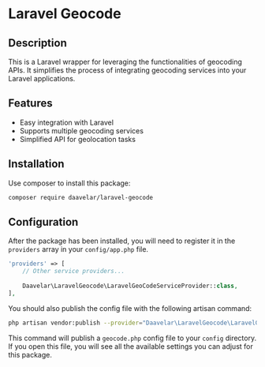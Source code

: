# Laravel Geocode 

## Description

This is a Laravel wrapper for leveraging the functionalities of geocoding APIs. It simplifies the process of integrating
geocoding services into your Laravel applications.

## Features

* Easy integration with Laravel
* Supports multiple geocoding services
* Simplified API for geolocation tasks

## Installation

Use composer to install this package:

```bash
composer require daavelar/laravel-geocode
```

## Configuration

After the package has been installed, you will need to register it in the `providers` array in your `config/app.php`
file.

```php
'providers' => [
    // Other service providers...
    
    Daavelar\LaravelGeocode\LaravelGeoCodeServiceProvider::class,
],
```

You should also publish the config file with the following artisan command:

```bash
php artisan vendor:publish --provider="Daavelar\LaravelGeocode\LaravelGeoCodeServiceProvider"
```

This command will publish a `geocode.php` config file to your `config` directory. If you open this file, you will see
all the available settings you can adjust for this package.
